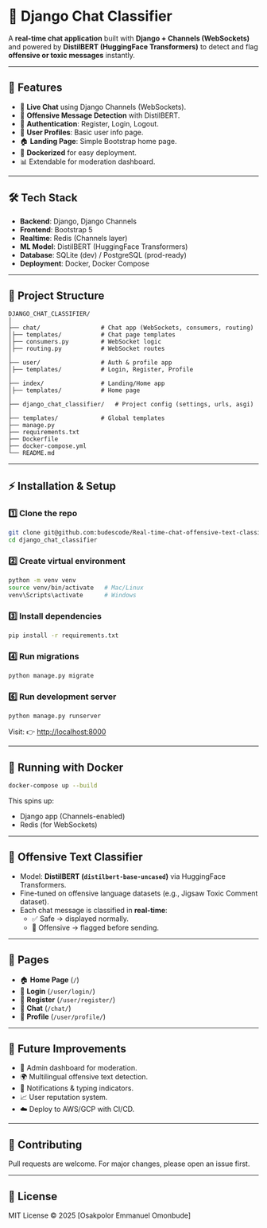 # 💬 Django Chat Classifier

A **real-time chat application** built with **Django + Channels (WebSockets)** and powered by **DistilBERT (HuggingFace Transformers)** to detect and flag **offensive or toxic messages** instantly.  

---

## 🚀 Features
- 🔗 **Live Chat** using Django Channels (WebSockets).  
- 🤖 **Offensive Message Detection** with DistilBERT.  
- 🔑 **Authentication**: Register, Login, Logout.  
- 👤 **User Profiles**: Basic user info page.  
- 🏠 **Landing Page**: Simple Bootstrap home page.  
- 🐳 **Dockerized** for easy deployment.  
- 📊 Extendable for moderation dashboard.  

---

## 🛠️ Tech Stack
- **Backend**: Django, Django Channels  
- **Frontend**: Bootstrap 5  
- **Realtime**: Redis (Channels layer)  
- **ML Model**: DistilBERT (HuggingFace Transformers)  
- **Database**: SQLite (dev) / PostgreSQL (prod-ready)  
- **Deployment**: Docker, Docker Compose  

---

## 📂 Project Structure
```
DJANGO_CHAT_CLASSIFIER/
│
├── chat/                 # Chat app (WebSockets, consumers, routing)
│├── templates/           # Chat page templates
│├── consumers.py         # WebSocket logic
│├── routing.py           # WebSocket routes
│
├── user/                 # Auth & profile app
│├── templates/           # Login, Register, Profile
│
├── index/                # Landing/Home app
│├── templates/           # Home page
│
├── django_chat_classifier/   # Project config (settings, urls, asgi)
│
├── templates/            # Global templates
├── manage.py
├── requirements.txt
├── Dockerfile
├── docker-compose.yml
└── README.md
```

---

## ⚡ Installation & Setup

### 1️⃣ Clone the repo
```bash
git clone git@github.com:budescode/Real-time-chat-offensive-text-classifier.git
cd django_chat_classifier
```

### 2️⃣ Create virtual environment
```bash
python -m venv venv
source venv/bin/activate   # Mac/Linux
venv\Scripts\activate      # Windows
```

### 3️⃣ Install dependencies
```bash
pip install -r requirements.txt
```

### 4️⃣ Run migrations
```bash
python manage.py migrate
```

<!-- ### 5️⃣ Start Redis (for WebSockets)
```bash
docker run -p 6379:6379 -d redis:alpine
``` -->

### 6️⃣ Run development server
```bash
python manage.py runserver
```

Visit: 👉 [http://localhost:8000](http://localhost:8000)  

---

## 🐳 Running with Docker
```bash
docker-compose up --build
```

This spins up:  
- Django app (Channels-enabled)  
- Redis (for WebSockets)  

---

## 🤖 Offensive Text Classifier
- Model: **DistilBERT (`distilbert-base-uncased`)** via HuggingFace Transformers.  
- Fine-tuned on offensive language datasets (e.g., Jigsaw Toxic Comment dataset).  
- Each chat message is classified in **real-time**:  
  - ✅ Safe → displayed normally.  
  - 🚫 Offensive → flagged before sending.  

---

## 📸 Pages
- 🏠 **Home Page** (`/`)  
- 🔑 **Login** (`/user/login/`)  
- 📝 **Register** (`/user/register/`)  
- 💬 **Chat** (`/chat/`)  
- 👤 **Profile** (`/user/profile/`)  

---

## 🔮 Future Improvements
- 🚦 Admin dashboard for moderation.  
- 🌍 Multilingual offensive text detection.  
- 🔔 Notifications & typing indicators.  
- 📈 User reputation system.  
- ☁️ Deploy to AWS/GCP with CI/CD.  

---

## 🤝 Contributing
Pull requests are welcome. For major changes, please open an issue first.  

---

## 📜 License
MIT License © 2025 [Osakpolor Emmanuel Omonbude]  

